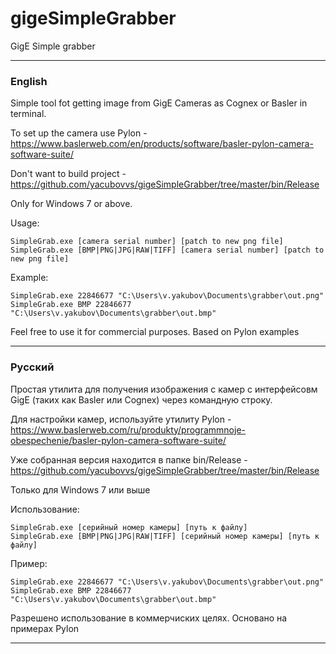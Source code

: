 # gigeSimpleGrabber
GigE Simple grabber
____

### English
Simple tool fot getting image from GigE Cameras as Cognex or Basler in terminal.

To set up the camera use Pylon - https://www.baslerweb.com/en/products/software/basler-pylon-camera-software-suite/

Don't want to build project - https://github.com/yacubovvs/gigeSimpleGrabber/tree/master/bin/Release

Only for Windows 7 or above.

Usage:
```
SimpleGrab.exe [camera serial number] [patch to new png file]  
SimpleGrab.exe [BMP|PNG|JPG|RAW|TIFF] [camera serial number] [patch to new png file]  
```

Example:
```
SimpleGrab.exe 22846677 "C:\Users\v.yakubov\Documents\grabber\out.png"
SimpleGrab.exe BMP 22846677 "C:\Users\v.yakubov\Documents\grabber\out.bmp"
```

Feel free to use it for commercial purposes.
Based on Pylon examples
____
### Русский
Простая утилита для получения изображения с камер с интерфейсовм GigE (таких как Basler или Cognex) через командную строку.

Для настройки камер, используйте утилиту Pylon - https://www.baslerweb.com/ru/produkty/programmnoje-obespechenie/basler-pylon-camera-software-suite/

Уже собранная версия находится в папке bin/Release - https://github.com/yacubovvs/gigeSimpleGrabber/tree/master/bin/Release

Только для Windows 7 или выше

Использование:
```
SimpleGrab.exe [серийный номер камеры] [путь к файлу]  
SimpleGrab.exe [BMP|PNG|JPG|RAW|TIFF] [серийный номер камеры] [путь к файлу]   
```

Пример:
```
SimpleGrab.exe 22846677 "C:\Users\v.yakubov\Documents\grabber\out.png"
SimpleGrab.exe BMP 22846677 "C:\Users\v.yakubov\Documents\grabber\out.bmp"
```

Разрешено использование в коммерчиских целях.
Основано на примерах Pylon
____

